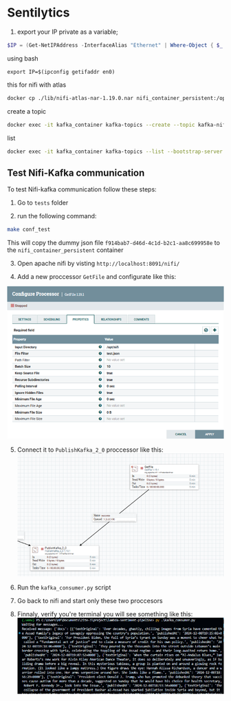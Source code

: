 
# Sentilytics



1. export your IP private as a variable;

```powershell
$IP = (Get-NetIPAddress -InterfaceAlias "Ethernet" | Where-Object { $_.AddressFamily -eq 'IPv4' }).IPAddress
```

using bash

```
export IP=$(ipconfig getifaddr en0)
```

this for nifi with atlas

```bash
docker cp ./lib/nifi-atlas-nar-1.19.0.nar nifi_container_persistent:/opt/nifi/nifi-1.19.1/lib
```


create a topic

```bash
docker exec -it kafka_container kafka-topics --create --topic kafka-nifi-dst --bootstrap-server kafka:9093 --partitions 1 --replication-factor 1

```

list 

```bash
docker exec -it kafka_container kafka-topics --list --bootstrap-server kafka:9093

```


## Test Nifi-Kafka communication

To test Nifi-kafka communication follow these steps:
1. Go to `tests` folder

2. run the following command:
```bash
make conf_test
```
This will copy the dummy json file `f914bab7-d46d-4c1d-b2c1-aa8c699958e` to the `nifi_container_persistent` container

3. Open apache nifi by visting `http://localhost:8091/nifi/` 

4. Add a new proccessor `GetFile` and configurate like this:

![GetFile_Processor_Configuration](./assets/images/GetFile_Processor_Configuration.png)

5. Connect it to `PublishKafka_2_0` proccessor
like this: 
![GetFile_with_PublishKafka_2_0](./assets/images/GetFile_with_PublishKafka_2_0.png)

6. Run the `kafka_consumer.py` script

7. Go back to nifi and start only these two proccesors

8. Finnaly, verify you're terminal you will see something like this:
![kafka_consumer_response](./assets/images/kafka_consumer_response.png)
